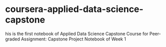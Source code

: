 # coursera-applied-data-science-capstone
his is the first notebook of Applied Data Science Capstone Course for Peer-graded Assignment: Capstone Project Notebook of Week 1
